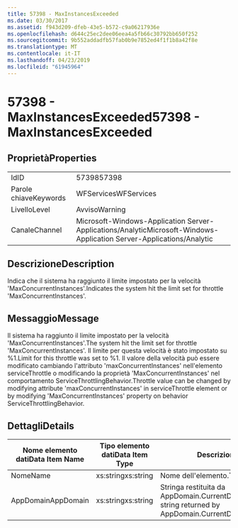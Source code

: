 ```yaml
---
title: 57398 - MaxInstancesExceeded
ms.date: 03/30/2017
ms.assetid: f943d209-dfeb-43e5-b572-c9a06217936e
ms.openlocfilehash: d644c25ec2dee06eea4a5fb66c30792bb650f252
ms.sourcegitcommit: 9b552addadfb57fab0b9e7852ed4f1f1b8a42f8e
ms.translationtype: MT
ms.contentlocale: it-IT
ms.lasthandoff: 04/23/2019
ms.locfileid: "61945964"
---
```

# <a name="57398---maxinstancesexceeded"></a><span data-ttu-id="698a6-102">57398 - MaxInstancesExceeded</span><span class="sxs-lookup"><span data-stu-id="698a6-102">57398 - MaxInstancesExceeded</span></span>
## <a name="properties"></a><span data-ttu-id="698a6-103">Proprietà</span><span class="sxs-lookup"><span data-stu-id="698a6-103">Properties</span></span>  
  
|||  
|-|-|  
|<span data-ttu-id="698a6-104">Id</span><span class="sxs-lookup"><span data-stu-id="698a6-104">ID</span></span>|<span data-ttu-id="698a6-105">57398</span><span class="sxs-lookup"><span data-stu-id="698a6-105">57398</span></span>|  
|<span data-ttu-id="698a6-106">Parole chiave</span><span class="sxs-lookup"><span data-stu-id="698a6-106">Keywords</span></span>|<span data-ttu-id="698a6-107">WFServices</span><span class="sxs-lookup"><span data-stu-id="698a6-107">WFServices</span></span>|  
|<span data-ttu-id="698a6-108">Livello</span><span class="sxs-lookup"><span data-stu-id="698a6-108">Level</span></span>|<span data-ttu-id="698a6-109">Avviso</span><span class="sxs-lookup"><span data-stu-id="698a6-109">Warning</span></span>|  
|<span data-ttu-id="698a6-110">Canale</span><span class="sxs-lookup"><span data-stu-id="698a6-110">Channel</span></span>|<span data-ttu-id="698a6-111">Microsoft-Windows-Application Server-Applications/Analytic</span><span class="sxs-lookup"><span data-stu-id="698a6-111">Microsoft-Windows-Application Server-Applications/Analytic</span></span>|  
  
## <a name="description"></a><span data-ttu-id="698a6-112">Descrizione</span><span class="sxs-lookup"><span data-stu-id="698a6-112">Description</span></span>  
 <span data-ttu-id="698a6-113">Indica che il sistema ha raggiunto il limite impostato per la velocità 'MaxConcurrentInstances'.</span><span class="sxs-lookup"><span data-stu-id="698a6-113">Indicates the system hit the limit set for throttle 'MaxConcurrentInstances'.</span></span>  
  
## <a name="message"></a><span data-ttu-id="698a6-114">Messaggio</span><span class="sxs-lookup"><span data-stu-id="698a6-114">Message</span></span>  
 <span data-ttu-id="698a6-115">Il sistema ha raggiunto il limite impostato per la velocità 'MaxConcurrentInstances'.</span><span class="sxs-lookup"><span data-stu-id="698a6-115">The system hit the limit set for throttle 'MaxConcurrentInstances'.</span></span> <span data-ttu-id="698a6-116">Il limite per questa velocità è stato impostato su %1.</span><span class="sxs-lookup"><span data-stu-id="698a6-116">Limit for this throttle was set to %1.</span></span> <span data-ttu-id="698a6-117">Il valore della velocità può essere modificato cambiando l'attributo 'maxConcurrentInstances' nell'elemento serviceThrottle o modificando la proprietà 'MaxConcurrentInstances' nel comportamento ServiceThrottlingBehavior.</span><span class="sxs-lookup"><span data-stu-id="698a6-117">Throttle value can be changed by modifying attribute 'maxConcurrentInstances' in serviceThrottle element or by modifying 'MaxConcurrentInstances' property on behavior ServiceThrottlingBehavior.</span></span>  
  
## <a name="details"></a><span data-ttu-id="698a6-118">Dettagli</span><span class="sxs-lookup"><span data-stu-id="698a6-118">Details</span></span>  
  
|<span data-ttu-id="698a6-119">Nome elemento dati</span><span class="sxs-lookup"><span data-stu-id="698a6-119">Data Item Name</span></span>|<span data-ttu-id="698a6-120">Tipo elemento dati</span><span class="sxs-lookup"><span data-stu-id="698a6-120">Data Item Type</span></span>|<span data-ttu-id="698a6-121">Descrizione</span><span class="sxs-lookup"><span data-stu-id="698a6-121">Description</span></span>|  
|--------------------|--------------------|-----------------|  
|<span data-ttu-id="698a6-122">Nome</span><span class="sxs-lookup"><span data-stu-id="698a6-122">Name</span></span>|<span data-ttu-id="698a6-123">xs:string</span><span class="sxs-lookup"><span data-stu-id="698a6-123">xs:string</span></span>|<span data-ttu-id="698a6-124">Nome dell'elemento.</span><span class="sxs-lookup"><span data-stu-id="698a6-124">The name of the item.</span></span>|  
|<span data-ttu-id="698a6-125">AppDomain</span><span class="sxs-lookup"><span data-stu-id="698a6-125">AppDomain</span></span>|<span data-ttu-id="698a6-126">xs:string</span><span class="sxs-lookup"><span data-stu-id="698a6-126">xs:string</span></span>|<span data-ttu-id="698a6-127">Stringa restituita da AppDomain.CurrentDomain.FriendlyName.</span><span class="sxs-lookup"><span data-stu-id="698a6-127">The string returned by AppDomain.CurrentDomain.FriendlyName.</span></span>|
